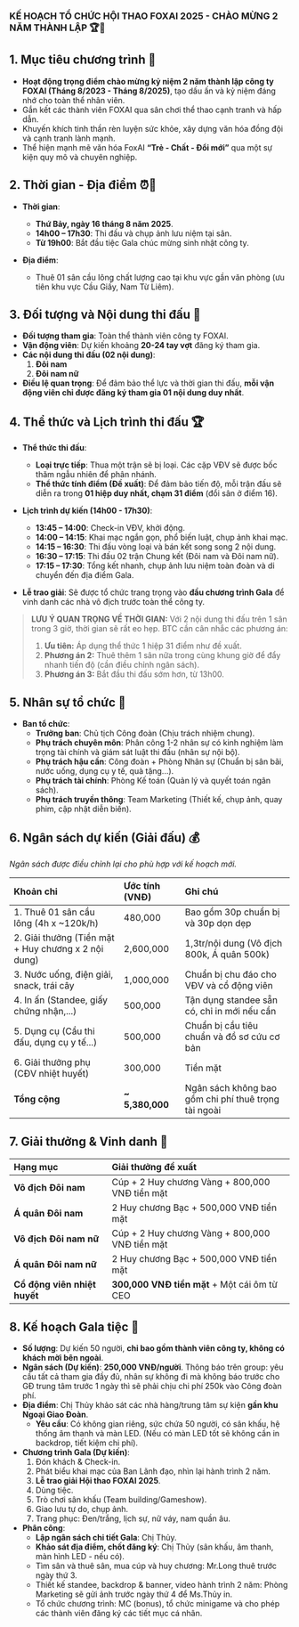 ### **KẾ HOẠCH TỔ CHỨC HỘI THAO FOXAI 2025 - CHÀO MỪNG 2 NĂM THÀNH LẬP** 🏆🎉

## 1. Mục tiêu chương trình 🎯

- **Hoạt động trọng điểm chào mừng kỷ niệm 2 năm thành lập công ty FOXAI (Tháng 8/2023 - Tháng 8/2025)**, tạo dấu ấn và kỷ niệm đáng nhớ cho toàn thể nhân viên.
- Gắn kết các thành viên FOXAI qua sân chơi thể thao cạnh tranh và hấp dẫn.
- Khuyến khích tinh thần rèn luyện sức khỏe, xây dựng văn hóa đồng đội và cạnh tranh lành mạnh.
- Thể hiện mạnh mẽ văn hóa FoxAI **“Trẻ - Chất - Đổi mới”** qua một sự kiện quy mô và chuyên nghiệp.

## 2. Thời gian - Địa điểm ⏰📍

- **Thời gian**:
    - **Thứ Bảy, ngày 16 tháng 8 năm 2025**.
    - **14h00 – 17h30**: Thi đấu và chụp ảnh lưu niệm tại sân.
    - **Từ 19h00**: Bắt đầu tiệc Gala chúc mừng sinh nhật công ty.

- **Địa điểm**:
    - Thuê 01 sân cầu lông chất lượng cao tại khu vực gần văn phòng (ưu tiên khu vực Cầu Giấy, Nam Từ Liêm).

## 3. Đối tượng và Nội dung thi đấu 🏸

- **Đối tượng tham gia**: Toàn thể thành viên công ty FOXAI.
- **Vận động viên**: Dự kiến khoảng **20-24 tay vợt** đăng ký tham gia.
- **Các nội dung thi đấu (02 nội dung)**:
    1.  **Đôi nam**
    2.  **Đôi nam nữ**
- **Điều lệ quan trọng**: Để đảm bảo thể lực và thời gian thi đấu, **mỗi vận động viên chỉ được đăng ký tham gia 01 nội dung duy nhất**.

## 4. Thể thức và Lịch trình thi đấu 🏆

- **Thể thức thi đấu**:
    - **Loại trực tiếp**: Thua một trận sẽ bị loại. Các cặp VĐV sẽ được bốc thăm ngẫu nhiên để phân nhánh.
    - **Thể thức tính điểm (Đề xuất)**: Để đảm bảo tiến độ, mỗi trận đấu sẽ diễn ra trong **01 hiệp duy nhất, chạm 31 điểm** (đổi sân ở điểm 16).
- **Lịch trình dự kiến (14h00 - 17h30)**:
    - **13:45 – 14:00**: Check-in VĐV, khởi động.
    - **14:00 – 14:15**: Khai mạc ngắn gọn, phổ biến luật, chụp ảnh khai mạc.
    - **14:15 – 16:30**: Thi đấu vòng loại và bán kết song song 2 nội dung.
    - **16:30 – 17:15**: Thi đấu 02 trận Chung kết (Đôi nam và Đôi nam nữ).
    - **17:15 – 17:30**: Tổng kết nhanh, chụp ảnh lưu niệm toàn đoàn và di chuyển đến địa điểm Gala.

- **Lễ trao giải**: Sẽ được tổ chức trang trọng vào **đầu chương trình Gala** để vinh danh các nhà vô địch trước toàn thể công ty.

> **LƯU Ý QUAN TRỌNG VỀ THỜI GIAN:**
> Với 2 nội dung thi đấu trên 1 sân trong 3 giờ, thời gian sẽ rất eo hẹp. BTC cần cân nhắc các phương án:
> 1.  **Ưu tiên:** Áp dụng thể thức 1 hiệp 31 điểm như đề xuất.
> 2.  **Phương án 2:** Thuê thêm 1 sân nữa trong cùng khung giờ để đẩy nhanh tiến độ (cần điều chỉnh ngân sách).
> 3.  **Phương án 3:** Bắt đầu thi đấu sớm hơn, từ 13h00.

## 5. Nhân sự tổ chức 👥

- **Ban tổ chức**:
    - **Trưởng ban**: Chủ tịch Công đoàn (Chịu trách nhiệm chung).
    - **Phụ trách chuyên môn**: Phân công 1-2 nhân sự có kinh nghiệm làm trọng tài chính và giám sát luật thi đấu (nhân sự nội bộ).
    - **Phụ trách hậu cần**: Công đoàn + Phòng Nhân sự (Chuẩn bị sân bãi, nước uống, dụng cụ y tế, quà tặng...).
    - **Phụ trách tài chính**: Phòng Kế toán (Quản lý và quyết toán ngân sách).
    - **Phụ trách truyền thông**: Team Marketing (Thiết kế, chụp ảnh, quay phim, cập nhật diễn biến).

## 6. Ngân sách dự kiến (Giải đấu) 💰

*Ngân sách được điều chỉnh lại cho phù hợp với kế hoạch mới.*

| Khoản chi | Ước tính (VNĐ) | Ghi chú |
| :--- | :--- | :--- |
| 1. Thuê 01 sân cầu lông (4h x ~120k/h) | 480,000 | Bao gồm 30p chuẩn bị và 30p dọn dẹp |
| 2. Giải thưởng (Tiền mặt + Huy chương x 2 nội dung) | 2,600,000 | 1,3tr/nội dung (Vô địch 800k, Á quân 500k) |
| 3. Nước uống, điện giải, snack, trái cây | 1,000,000 | Chuẩn bị chu đáo cho VĐV và cổ động viên |
| 4. In ấn (Standee, giấy chứng nhận,...) | 500,000 | Tận dụng standee sẵn có, chỉ in mới nếu cần |
| 5. Dụng cụ (Cầu thi đấu, dụng cụ y tế...) | 500,000 | Chuẩn bị cầu tiêu chuẩn và đồ sơ cứu cơ bản |
| 6. Giải thưởng phụ (CĐV nhiệt huyết) | 300,000 | Tiền mặt |
| **Tổng cộng** | **~ 5,380,000** | Ngân sách không bao gồm chi phí thuê trọng tài ngoài |

## 7. Giải thưởng & Vinh danh 🥇

| Hạng mục | Giải thưởng đề xuất |
| :--- | :--- |
| **Vô địch Đôi nam** | Cúp + 2 Huy chương Vàng + 800,000 VNĐ tiền mặt |
| **Á quân Đôi nam** | 2 Huy chương Bạc + 500,000 VNĐ tiền mặt |
| **Vô địch Đôi nam nữ** | Cúp + 2 Huy chương Vàng + 800,000 VNĐ tiền mặt |
| **Á quân Đôi nam nữ** | 2 Huy chương Bạc + 500,000 VNĐ tiền mặt |
| **Cổ động viên nhiệt huyết** | **300,000 VNĐ tiền mặt** + Một cái ôm từ CEO |

## 8. Kế hoạch Gala tiệc 🥂

- **Số lượng**: Dự kiến 50 người, **chỉ bao gồm thành viên công ty, không có khách mời bên ngoài**.
- **Ngân sách (Dự kiến)**: **250,000 VNĐ/người**. Thông báo trên group: yêu cầu tất cả tham gia đầy đủ, nhân sự không đi mà không báo trước cho GĐ trung tâm trước 1 ngày thì sẽ phải chịu chi phí 250k vào Công đoàn phí.
- **Địa điểm**: Chị Thủy khảo sát các nhà hàng/trung tâm sự kiện **gần khu Ngoại Giao Đoàn**.
    - **Yêu cầu**: Có không gian riêng, sức chứa 50 người, có sân khấu, hệ thống âm thanh và màn LED. (Nếu có màn LED tốt sẽ không cần in backdrop, tiết kiệm chi phí).
- **Chương trình Gala (Dự kiến)**:
    1.  Đón khách & Check-in.
    2.  Phát biểu khai mạc của Ban Lãnh đạo, nhìn lại hành trình 2 năm.
    3.  **Lễ trao giải Hội thao FOXAI 2025**.
    4.  Dùng tiệc.
    5.  Trò chơi sân khấu (Team building/Gameshow).
    6.  Giao lưu tự do, chụp ảnh.
    7.  Trang phục: Đen/trắng, lịch sự, nữ váy, nam quần âu.
- **Phân công**:
    - **Lập ngân sách chi tiết Gala**: Chị Thủy.
    - **Khảo sát địa điểm, chốt đăng ký**: Chị Thủy (sân khấu, âm thanh, màn hình LED - nếu có).
    - Tìm sân và thuê sân, mua cúp và huy chương: Mr.Long thuê trước ngày thứ 3. 
    - Thiết kế standee, backdrop & banner, video hành trình 2 năm: Phòng Marketing sẽ gửi ảnh trước ngày thứ 4 để Ms.Thủy in.
    - Tổ chức chương trình: MC (bonus), tổ chức minigame và cho phép các thành viên đăng ký các tiết mục cá nhân.
